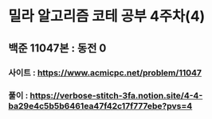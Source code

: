 # 밀라 알고리즘 코테 공부 4주차(4)

## 백준 11047본 : 동전 0

### 사이트 : https://www.acmicpc.net/problem/11047
### 풀이 : https://verbose-stitch-3fa.notion.site/4-4-ba29e4c5b5b6461ea47f42c17f777ebe?pvs=4